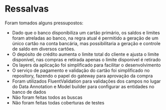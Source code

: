 # Ressalvas
Foram tomados alguns pressupostos:
- Dado que o banco disponibiliza um cartão primário, os saldos e limites foram atreladas ao banco, na regra atual é permitido a geração de um único cartão na conta bancária, mas possibilitaria a geração e controle de saldo em diversos cartões.
- O depósito de crédito aumenta o limite total do cliente e ajusta o limite disponível, nas compras e retirada apenas o limite disponivel é retirado
- Os layers da aplicação foi simplificado para facilitar o desenvolvimento
- O serviço de pagamento e validação do cartão foi simplificado no repository, fazendo o papel do gateway para aprovação da compra
- Foram utilizados FluentValidation para validações dos campos no lugar do Data Annotation e Model builder para configurar as entidades no banco de dados
- Não foram feitas todos as buscas
- Não foram feitas todas coberturas de testes
